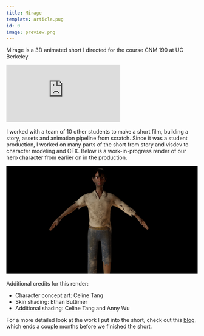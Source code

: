 ```yaml
---
title: Mirage
template: article.pug
id: 0
image: preview.png
---
```


Mirage is a 3D animated short I directed for the course CNM 190 at UC Berkeley.
<span class="more"></span>  

<p><div class="videoWrapper" style="--aspect-ratio: 4 / 3;">
<iframe src="https://www.youtube.com/embed/Zej4OpEL_dQ" frameborder="0" allow="accelerometer; autoplay; clipboard-write; encrypted-media; gyroscope; picture-in-picture" allowfullscreen></iframe></div>
<p>

I worked with a team of 10 other students to make a short film, building a story, assets and animation pipeline from scratch. Since it was a student production, I worked on many parts of the short from story and visdev to character modeling and CFX. Below is a work-in-progress render of our hero character from earlier on in the production.

![A render of the hero character of Mirage, Jon](jon-fullrender.jpg)

Additional credits for this render:
* Character concept art: Celine Tang
* Skin shading: Ethan Buttimer
* Additional shading: Celine Tang and Anny Wu

For a more detailed look at the work I put into the short, check out this [blog](../../blog), which ends a couple months before we finished the short.
